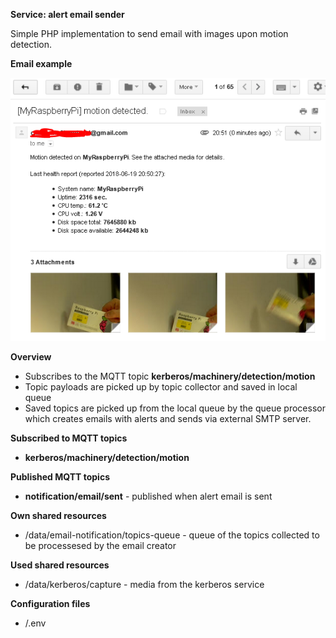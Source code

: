 **Service: alert email sender**

Simple PHP implementation to send email with images upon motion detection.

**Email example**

![Email Example](./docs/images/email-motion-alert-example.png "Email example")

**Overview**
* Subscribes to the MQTT topic **kerberos/machinery/detection/motion**
* Topic payloads are picked up by topic collector and saved in local queue
* Saved topics are picked up from the local queue by the queue processor which creates emails with alerts and sends via external SMTP server.

**Subscribed to MQTT topics**

* **kerberos/machinery/detection/motion**  

**Published MQTT topics**

* **notification/email/sent** - published when alert email is sent 

**Own shared resources**

* /data/email-notification/topics-queue - queue of the topics collected to be processesed by the email creator   

**Used shared resources**

* /data/kerberos/capture - media from the kerberos service

**Configuration files**

* /.env

